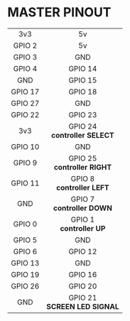 # MASTER PINOUT
|  |  |
|:-:|:-:|
|3v3    |5v     |
|GPIO 2 |5v     |
|GPIO 3 |GND    |
|GPIO 4 |GPIO 14|
|GND    |GPIO 15|
|GPIO 17|GPIO 18|
|GPIO 27|GND    |
|GPIO 22|GPIO 23|
|3v3    |GPIO 24<br> **controller SELECT**|
|GPIO 10|GND    |
|GPIO 9 |GPIO 25<br> **controller RIGHT**|
|GPIO 11|GPIO 8 <br> **controller LEFT**|
|GND    |GPIO 7 <br> **controller DOWN**|
|GPIO 0 |GPIO 1 <br> **controller UP**|
|GPIO 5 |GND    |
|GPIO 6 |GPIO 12|
|GPIO 13|GND    |
|GPIO 19|GPIO 16|
|GPIO 26|GPIO 20|
|GND    |GPIO 21 <br> **SCREEN LED SIGNAL**|